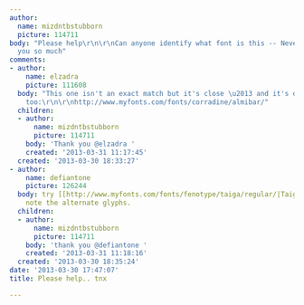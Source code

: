 ```yaml
---
author:
  name: mizdntbstubborn
  picture: 114711
body: "Please help\r\n\r\nCan anyone identify what font is this -- Never stop believin'\r\n\r\n[img:sites/default/files/old-images/482231_488491021216351_778247717_n_4233.jpg]\r\n\r\nThank
  you so much"
comments:
- author:
    name: elzadra
    picture: 111608
  body: "This one isn't an exact match but it's close \u2013 and it's on special,
    too:\r\n\r\nhttp://www.myfonts.com/fonts/corradine/almibar/"
  children:
  - author:
      name: mizdntbstubborn
      picture: 114711
    body: 'Thank you @elzadra '
    created: '2013-03-31 11:17:45'
  created: '2013-03-30 18:33:27'
- author:
    name: defiantone
    picture: 126244
  body: try [[http://www.myfonts.com/fonts/fenotype/taiga/regular/|Taiga]]. especially
    note the alternate glyphs.
  children:
  - author:
      name: mizdntbstubborn
      picture: 114711
    body: 'thank you @defiantone '
    created: '2013-03-31 11:18:16'
  created: '2013-03-30 18:35:24'
date: '2013-03-30 17:47:07'
title: Please help.. tnx

---
```

